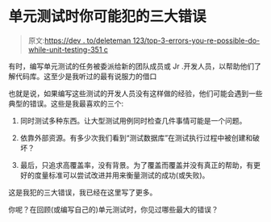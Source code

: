 # 单元测试时你可能犯的三大错误

> 原文:[https://dev . to/deleteman 123/top-3-errors-you-re-possible-do-while-unit-testing-351 c](https://dev.to/deleteman123/top-3-mistakes-you-re-probably-doing-while-unit-testing-351c)

有时，编写单元测试的任务被委派给新的团队成员或 Jr .开发人员，以帮助他们了解代码库。这至少是我听过的最有说服力的借口

也就是说，如果编写这些测试的开发人员没有这样做的经验，他们可能会遇到一些典型的错误。这些是我最喜欢的三个:

1.  同时测试多种东西。让大型测试用例同时检查几件事情可能是一个问题。

2.  依靠外部资源。有多少次我们看到“测试数据库”在测试执行过程中被创建和破坏？

3.  最后，只追求高覆盖率，没有背景。为了覆盖而覆盖并没有真正的帮助，有更好的度量标准可以尝试改进并用来衡量测试的成功(或失败)。

这是我犯的三大错误，我已经在这里写了更多。

你呢？在回顾(或编写自己的)单元测试时，你见过哪些最大的错误？